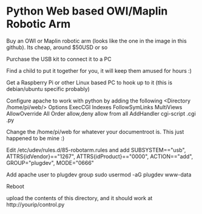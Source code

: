 Python Web based OWI/Maplin Robotic Arm
==========

Buy an OWI or Maplin robotic arm (looks like the one in the image in this github). Its cheap, around $50USD or so

Purchase the USB kit to connect it to a PC

Find a child to put it together for you, it will keep them amused for hours :)

Get a Raspberry Pi or other Linux based PC to hook up to it (this is debian/ubuntu specific probably)

Configure apache to work with python by adding the following 
      <Directory /home/pi/web/>
                Options ExecCGI Indexes FollowSymLinks MultiViews
                AllowOverride All
                Order allow,deny
                allow from all
                AddHandler cgi-script .cgi .py
        </Directory>

Change the /home/pi/web for whatever your documentroot is. This just happened to be mine :)

Edit /etc/udev/rules.d/85-robotarm.rules and add
SUBSYSTEM=="usb", ATTRS{idVendor}=="1267", ATTRS{idProduct}=="0000", ACTION=="add", GROUP="plugdev", MODE="0666"

Add apache user to plugdev group
 sudo usermod -aG plugdev www-data

Reboot

upload the contents of this directory, and it should work at http://yourip/control.py


